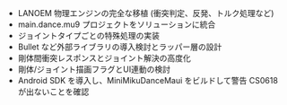 - LANOEM 物理エンジンの完全な移植 (衝突判定、反発、トルク処理など)
- main.dance.mu9 プロジェクトをソリューションに統合
- ジョイントタイプごとの特殊処理の実装
- Bullet など外部ライブラリの導入検討とラッパー層の設計
- 剛体間衝突レスポンスとジョイント解決の高度化
- 剛体/ジョイント描画フラグとUI連動の検討
- Android SDK を導入し、MiniMikuDanceMaui をビルドして警告 CS0618 が出ないことを確認

